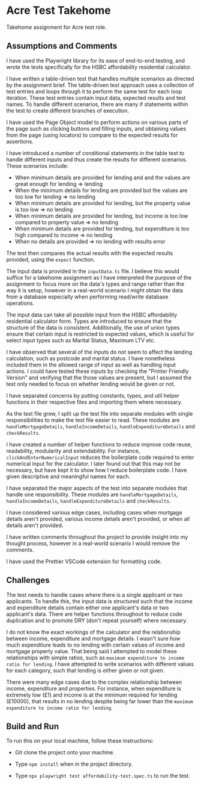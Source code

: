 # Acre Test Takehome

Takehome assignment for Acre test role.

## Assumptions and Comments

I have used the Playwright library for its ease of end-to-end testing, and wrote the tests specifically for the HSBC affordability residential calculator.

I have written a table-driven test that handles multiple scenarios as directed by the assignment brief. The table-driven test approach uses a collection of test entries and loops through it to perform the same test for each loop iteration. These test entries contain input data, expected results and test names. To handle different scenarios, there are many if statements within the test to create different branches of execution.

I have used the Page Object model to perform actions on various parts of the page such as clicking buttons and filling inputs, and obtaining values from the page (using locators) to compare to the expected results for assertions.

I have introduced a number of conditional statements in the table test to handle different inputs and thus create the results for different scenarios. These scenarios include:

- When minimum details are provided for lending and and the values are great enough for lending => lending
- When the minimum details for lending are provided but the values are too low for lending => no lending
- When minimum details are provided for lending, but the property value is too low => no lending
- When minimum details are provided for lending, but income is too low compared to property value => no lending
- When minimum details are provided for lending, but expenditure is too high compared to income => no lending
- When no details are provided => no lending with results error

The test then compares the actual results with the expected results provided, using the `expect` function.

The input data is provided in the `inputData.ts` file. I believe this would suffice for a takehome assignment as I have interpreted the purpose of the assignment to focus more on the data's types and range rather than the way it is setup, however in a real-world scenario I might obtain the data from a database especially when performing read/write database operations.

The input data can take all possible input from the HSBC affordability residential calculator form. Types are introduced to ensure that the structure of the data is consistent. Additionally, the use of union types ensure that certain input is restricted to expected values, which is useful for select input types such as Marital Status, Maximum LTV etc.

I have observed that several of the inputs do not seem to affect the lending calculation, such as postcode and marital status. I have nonetheless included them in the allowed range of input as well as handling input actions. I could have tested these inputs by checking the "Printer Friendly Version" and verifying that the those values are present, but I assumed the test only needed to focus on whether lending would be given or not.

I have separated concerns by putting constants, types, and util helper functions in their respective files and importing them where necessary.

As the test file grew, I split up the test file into separate modules with single responsibilities to make the test file easier to read. These modules are `handleMortgageDetails`, `handleIncomeDetails`, `handleExpenditureDetails` and `checkResults`.

I have created a number of helper functions to reduce improve code reuse, readability, modularity and extendability. For instance, `clickAndEnterNumericalInput` reduces the boilerplate code required to enter numerical input for the calculator. I later found out that this may not be necessary, but have kept it to show how I reduce boilerplate code. I have given descriptive and meaningful names for each.

I have separated the major aspects of the test into separate modules that handle one responsibility. These modules are `handleMortgageDetails`, `handleIncomeDetails`, `handleExpenditureDetails` and `checkResults`.

I have considered various edge cases, including cases when mortgage details aren't provided, various income details aren't provided, or when all details aren't provided.

I have written comments throughout the project to provide insight into my thought process, however in a real-world scenario I would remove the comments.

I have used the Prettier VSCode extension for formatting code.

## Challenges

The test needs to handle cases where there is a single applicant or two applicants. To handle this, the input data is structured such that the income and expenditure details contain either one applicant's data or two applicant's data. There are helper functions throughout to reduce code duplication and to promote DRY (don't repeat yourself) where necessary.

I do not know the exact workings of the calculator and the relationship between income, expenditure and mortgage details. I wasn't sure how much expenditure leads to no lending with certain values of income and mortgage property value. That being said I attempted to model these relationships with simple ratios, such as `maximum expenditure to income ratio for lending`. I have attempted to write scenarios with different values for each category, such that lending is either given or not given.

There were many edge cases due to the complex relationship between income, expenditure and properties. For instance, when expenditure is extremely low (£1) and income is at the minimum required for lending (£10000), that results in no lending despite being far lower than the `maximum expenditure to income ratio for lending`.

## Build and Run

To run this on your local machine, follow these instructions:

- Git clone the project onto your machine.

- Type `npm install` when in the project directory.

- Type `npx playwright test affordability-test.spec.ts` to run the test.
